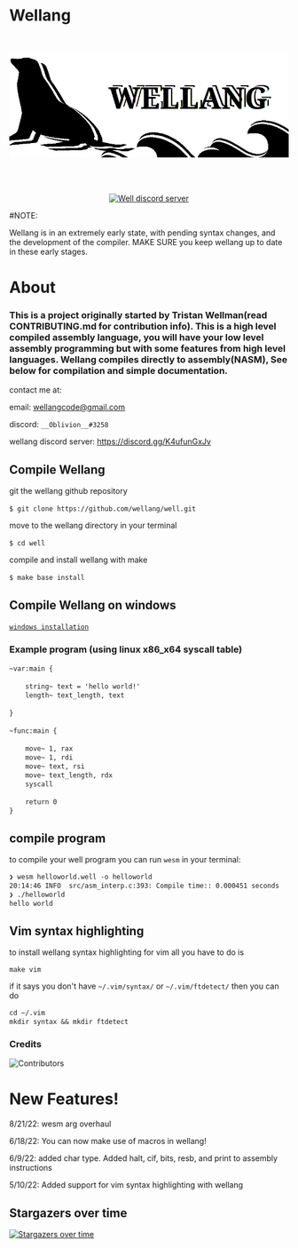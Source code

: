 # Wellang

<div align="center">
  <br />
  <p>
    <a href="https://github.com/wellang/wellang.git"><img src="https://github.com/wellang/well/blob/main/wellang.png" width="800" alt="wellang" /></a>
  </p>
  <br />
  <p>
    <br> <a href="https://discord.gg/3mdNFb8ZyE"><img src="https://img.shields.io/discord/957338481108074517?color=5865F2&logo=discord&logoColor=white" alt="Well discord server" /></a> </br>
  </p>
</div>

#NOTE:

Wellang is in an extremely early state, with pending syntax changes, and the development of the compiler. MAKE SURE you keep wellang up to date in these early stages.

# About
	
### This is a project originally started by Tristan Wellman(read CONTRIBUTING.md for contribution info). This is a high level compiled assembly language, you will have your low level assembly programming but with some features from high level languages. Wellang compiles directly to assembly(NASM), See below for compilation and simple documentation.

contact me at:

email: wellangcode@gmail.com

discord: ``__Oblivion__#3258``

wellang discord server: https://discord.gg/K4ufunGxJv

## Compile Wellang

git the wellang github repository

``$ git clone https://github.com/wellang/well.git``

move to the wellang directory in your terminal

``$ cd well``

compile and install wellang with make

``$ make base install``

## Compile Wellang on windows

[`windows installation`](windows/WINDOWS.md)

### Example program (using linux x86_x64 syscall table)

```
~var:main {

	string~ text = 'hello world!'
	length~ text_length, text

}

~func:main {

	move~ 1, rax
	move~ 1, rdi
	move~ text, rsi
	move~ text_length, rdx
	syscall

	return 0
}

```

## compile program
to compile your well program you can run ``wesm`` in your terminal:
```
❯ wesm helloworld.well -o helloworld
20:14:46 INFO  src/asm_interp.c:393: Compile time:: 0.000451 seconds
❯ ./helloworld
hello world

```

## Vim syntax highlighting
to install wellang syntax highlighting for vim all you have to do is
```
make vim
```

if it says you don't have ``~/.vim/syntax/`` or ``~/.vim/ftdetect/`` then you can do
```
cd ~/.vim
mkdir syntax && mkdir ftdetect
```

### Credits
![Contributors](https://contrib.rocks/image?repo=wellang/well)

# New Features!

8/21/22: wesm arg overhaul

6/18/22: You can now make use of macros in wellang!

6/9/22: added char type. Added halt, cif, bits, resb, and print to assembly instructions

5/10/22: Added support for vim syntax highlighting with wellang

## Stargazers over time

[![Stargazers over time](https://starchart.cc/wellang/well.svg)](https://starchart.cc/wellang/well)

